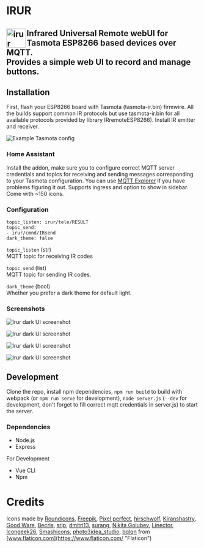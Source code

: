 # IRUR
 
<img align="left" width="50" height="50" src="https://raw.githubusercontent.com/johanson/ha-addons/master/irur/icon.png" alt="irur icon"> Infrared Universal Remote webUI for Tasmota ESP8266 based devices over MQTT.  
Provides a simple web UI to record and manage buttons.
---

## Installation

First, flash your ESP8266 board with Tasmota (tasmota-ir.bin) firmwire. All the builds support common IR protocols but use tasmota-ir.bin for all available protocols provided by library IRremoteESP8266). Install IR emitter and receiver.

![Example Tasmota config](https://github.com/johanson/ha-addons/blob/master/irur/screenshots/tasmota.png?raw=true)

### Home Assistant

Install the addon, make sure you to configure correct MQTT server credentials and topics for receiving and sending messages corresponding to your Tasmota configuration. You can use [MQTT Explorer](https://github.com/thomasnordquist/MQTT-Explorer) if you have problems figuring it out. Supports ingress and option to show in sidebar. Come with ~150 icons.

### Configuration

```
topic_listen: irur/tele/RESULT
topic_send:
- irur/cmnd/IRsend
dark_theme: false
```

`topic_listen` (str)  
MQTT topic for receiving IR codes

`topic_send` (list)  
MQTT topic for sending IR codes.

`dark_theme` (bool)  
Whether you prefer a dark theme for default light.

### Screenshots

![Irur dark UI screenshot](https://github.com/johanson/ha-addons/blob/master/irur/screenshots/screenshot-ui-1-dark.png?raw=true)

![Irur dark UI screenshot](https://github.com/johanson/ha-addons/blob/master/irur/screenshots/screenshot-ui-settings-1-dark.png?raw=true)

![Irur dark UI screenshot](https://github.com/johanson/ha-addons/blob/master/irur/screenshots/screenshot-ui-1-light.png?raw=true)

![Irur dark UI screenshot](https://github.com/johanson/ha-addons/blob/master/irur/screenshots/screenshot-ui-settings-1-light.png?raw=true)

## Development

Clone the repo, install npm dependencies, `npm run build` to build with webpack (or `npm run serve` for development), `node server.js` (`--dev` for development, don't forget to fill correct mqtt credentials in server.js) to start the server.

### Dependencies

* Node.js
* Express

For Development

* Vue CLI
* Npm

# Credits

Icons made by [Roundicons](https://www.flaticon.com/authors/roundicons "Roundicons"), [Freepik](https://www.flaticon.com/authors/freepik "Freepik"), [Pixel perfect](https://www.flaticon.com/authors/pixel-perfect "Pixel perfect"), [hirschwolf](https://www.flaticon.com/authors/hirschwolf "hirschwolf"), [Kiranshastry](https://www.flaticon.com/authors/kiranshastry "Kiranshastry"), [Good Ware](https://www.flaticon.com/authors/good-ware "Good Ware"), [Becris](https://www.flaticon.com/authors/becris "Becris"), [srip](https://www.flaticon.com/authors/srip "srip"), [dmitri13](https://www.flaticon.com/authors/dmitri13 "dmitri13"), [surang](https://www.flaticon.com/authors/surang "surang"), [Nikita Golubev](https://www.flaticon.com/authors/nikita-golubev "Nikita Golubev"), [Linector](https://www.flaticon.com/authors/linector "Linector"), [Icongeek26](https://www.flaticon.com/authors/icongeek26 "Icongeek26"), [Smashicons](https://www.flaticon.com/authors/smashicons "Smashicons"), [photo3idea_studio](https://www.flaticon.com/authors/photo3idea-studio "photo3idea_studio"), [bqlqn](https://www.flaticon.com/authors/bqlqn "bqlqn") from [www.flaticon.com](https://www.flaticon.com/ "Flaticon")